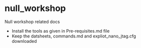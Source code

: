# null_workshop
Null workshop related docs

* Install the tools as given in Pre-requisites.md file
* Keep the datsheets, commands.md and expliot_nano_jtag.cfg downloaded
